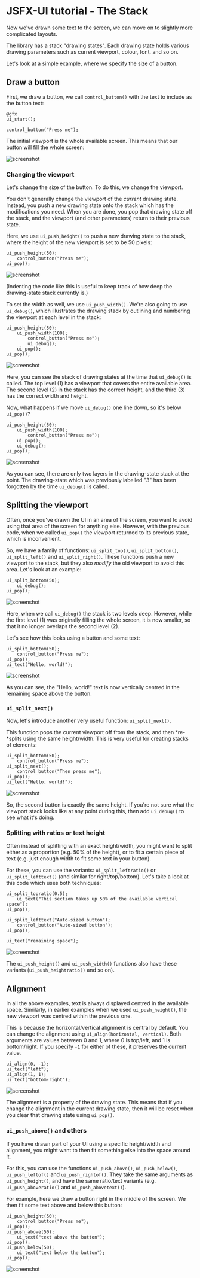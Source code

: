 # JSFX-UI tutorial - The Stack

Now we've drawn some text to the screen, we can move on to slightly more complicated layouts.

The library has a stack "drawing states".  Each drawing state holds various drawing parameters such as current viewport, colour, font, and so on.

Let's look at a simple example, where we specify the size of a button.

## Draw a button

First, we draw a button, we call `control_button()` with the text to include as the button text:

```eel2
@gfx
ui_start();

control_button("Press me");
```

The initial viewport is the whole available screen.  This means that our button will fill the whole screen:

![screenshot](images/2-1.png)

### Changing the viewport

Let's change the size of the button.  To do this, we change the viewport.

You don't generally change the viewport of the *current* drawing state.  Instead, you push a new drawing state onto the stack which has the modifications you need.  When you are done, you pop that drawing state off the stack, and the viewport (and other parameters) return to their previous state.

Here, we use `ui_push_height()` to push a new drawing state to the stack, where the height of the new viewport is set to be 50 pixels:

```eel2
ui_push_height(50);
	control_button("Press me");
ui_pop();
```

![screenshot](images/2-2.png)

(Indenting the code like this is useful to keep track of how deep the drawing-state stack currently is.)

To set the width as well, we use `ui_push_width()`.  We're also going to use `ui_debug()`, which illustrates the drawing stack by outlining and numbering the viewport at each level in the stack:

```eel2
ui_push_height(50);
	ui_push_width(100);
		control_button("Press me");
		ui_debug();
	ui_pop();
ui_pop();
```

![screenshot](images/2-3.png)

Here, you can see the stack of drawing states at the time that `ui_debug()` is called.  The top level (1) has a viewport that covers the entire available area.  The second level (2) in the stack has the correct height, and the third (3) has the correct width and height.

Now, what happens if we move `ui_debug()` one line down, so it's below `ui_pop()`?

```eel2
ui_push_height(50);
	ui_push_width(100);
		control_button("Press me");
	ui_pop();
	ui_debug();
ui_pop();
```

![screenshot](images/2-4.png)

As you can see, there are only two layers in the drawing-state stack at the point.  The drawing-state which was previously labelled "3" has been forgotten by the time `ui_debug()` is called.

## Splitting the viewport

Often, once you've drawn the UI in an area of the screen, you want to avoid using that area of the screen for anything else.  However, with the previous code, when we called `ui_pop()` the viewport returned to its previous state, which is inconvenient.

So, we have a family of functions: `ui_split_top()`, `ui_split_bottom()`, `ui_split_left()` and `ui_split_right()`.  These functions push a new viewport to the stack, but they also *modify* the old viewport to avoid this area.  Let's look at an example:

```eel2
ui_split_bottom(50);
	ui_debug();
ui_pop();
```

![screenshot](images/2-8.png)

Here, when we call `ui_debug()` the stack is two levels deep.  However, while the first level (1) was originally filling the whole screen, it is now smaller, so that it no longer overlaps the second level (2).

Let's see how this looks using a button and some text:

```eel2
ui_split_bottom(50);
	control_button("Press me");
ui_pop();
ui_text("Hello, world!");
```

![screenshot](images/2-9.png)

As you can see, the "Hello, world!" text is now vertically centred in the remaining space above the button.

### `ui_split_next()`

Now, let's introduce another very useful function: `ui_split_next()`.

This function pops the current viewport off from the stack, and then *re-*splits using the same height/width.  This is very useful for creating stacks of elements:

```eel2
ui_split_bottom(50);
	control_button("Press me");
ui_split_next();
	control_button("Then press me");
ui_pop();
ui_text("Hello, world!");
```

![screenshot](images/2-10.png)

So, the second button is exactly the same height.  If you're not sure what the viewport stack looks like at any point during this, then add `ui_debug()` to see what it's doing.

### Splitting with ratios or text height

Often instead of splitting with an exact height/width, you might want to split either as a proportion (e.g. 50% of the height), or to fit a certain piece of text (e.g. just enough width to fit some text in your button).

For these, you can use the variants: `ui_split_leftratio()` or `ui_split_lefttext()` (and similar for right/top/bottom).  Let's take a look at this code which uses both techniques:

```eel2
ui_split_topratio(0.5);
	ui_text("This section takes up 50% of the available vertical space");
ui_pop();

ui_split_lefttext("Auto-sized button");
	control_button("Auto-sized button");
ui_pop();

ui_text("remaining space");
```

![screenshot](images/2-11.png)

The `ui_push_height()` and `ui_push_width()` functions also have these variants (`ui_push_heightratio()` and so on).

## Alignment

In all the above examples, text is always displayed centred in the available space.  Similarly, in earlier examples when we used `ui_push_height()`, the new viewport was centred within the previous one.

This is because the horizontal/vertical alignment is central by default.  You can change the alignment using `ui_align(horizontal, vertical)`.  Both arguments are values between 0 and 1, where 0 is top/left, and 1 is bottom/right.  If you specify `-1` for either of these, it preserves the current value.

```eel2
ui_align(0, -1);
ui_text("left");
ui_align(1, 1);
ui_text("bottom-right");
```

![screenshot](images/2-12.png)

The alignment is a property of the drawing state.  This means that if you change the alignment in the current drawing state, then it will be reset when you clear that drawing state using `ui_pop()`.

### `ui_push_above()` and others

If you have drawn part of your UI using a specific height/width and alignment, you might want to then fit something else into the space around it.

For this, you can use the functions `ui_push_above()`, `ui_push_below()`, `ui_push_leftof()` and `ui_push_rightof()`.  They take the same arguments as `ui_push_height()`, and have the same ratio/text variants (e.g. `ui_push_aboveratio()` and `ui_push_abovetext()`).

For example, here we draw a button right in the middle of the screen.  We then fit some text above and below this button:

```eel2
ui_push_height(50);
	control_button("Press me");
ui_pop();
ui_push_above(50);
	ui_text("text above the button");
ui_pop();
ui_push_below(50);
	ui_text("text below the button");
ui_pop();
```

![screenshot](images/2-13.png)
